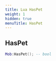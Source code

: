 ```yaml
---
title: Lua HasPet
weight: 1
hidden: true
menuTitle: HasPet
---
```

## HasPet
```lua
Mob:HasPet(); -- bool
```